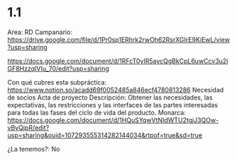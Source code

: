 # 1.1

Area: RD
Campanario: https://drive.google.com/file/d/1Pr0sp1ERhrk2rwOh62RsrXGIrE9KiEwL/view?usp=sharing

https://docs.google.com/document/d/1RFcT0yIR5aycQgBkCpL6uwCcv3u2jGF8HzzqIVIu_70/edit?usp=sharing


Con qué cubres esta subpráctica: https://www.notion.so/acadd69f0052485a846ecf4780813286 
Necesidad de socios
Acta de proyecto
Descripción: Obtener las necesidades, las expectativas, las restricciones y las interfaces de las
partes interesadas para todas las fases del ciclo de vida del producto.
Monarca: https://docs.google.com/document/d/1HQuSYqwVtNIdWTU2tgjJ3QOw-vByQjpR/edit?usp=sharing&ouid=107293555314282144034&rtpof=true&sd=true

¿La tenemos?: No